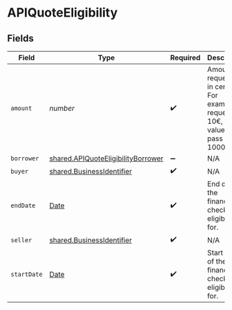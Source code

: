 # APIQuoteEligibility


## Fields

| Field                                                                                           | Type                                                                                            | Required                                                                                        | Description                                                                                     |
| ----------------------------------------------------------------------------------------------- | ----------------------------------------------------------------------------------------------- | ----------------------------------------------------------------------------------------------- | ----------------------------------------------------------------------------------------------- |
| `amount`                                                                                        | *number*                                                                                        | :heavy_check_mark:                                                                              | Amount requested, in cents. For example, to request 10€, the value to pass is 1000              |
| `borrower`                                                                                      | [shared.APIQuoteEligibilityBorrower](../../../sdk/models/shared/apiquoteeligibilityborrower.md) | :heavy_minus_sign:                                                                              | N/A                                                                                             |
| `buyer`                                                                                         | [shared.BusinessIdentifier](../../../sdk/models/shared/businessidentifier.md)                   | :heavy_check_mark:                                                                              | N/A                                                                                             |
| `endDate`                                                                                       | [Date](https://developer.mozilla.org/en-US/docs/Web/JavaScript/Reference/Global_Objects/Date)   | :heavy_check_mark:                                                                              | End date of the financing to check eligibility for.                                             |
| `seller`                                                                                        | [shared.BusinessIdentifier](../../../sdk/models/shared/businessidentifier.md)                   | :heavy_check_mark:                                                                              | N/A                                                                                             |
| `startDate`                                                                                     | [Date](https://developer.mozilla.org/en-US/docs/Web/JavaScript/Reference/Global_Objects/Date)   | :heavy_check_mark:                                                                              | Start date of the financing to check eligibility for.                                           |